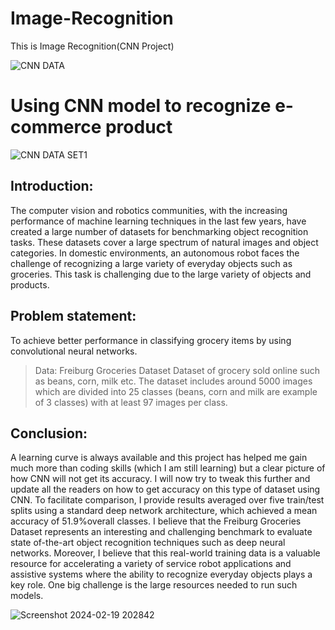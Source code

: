 # Image-Recognition
This is Image Recognition(CNN Project)

![CNN DATA](https://github.com/SnehalWalake29/Image-Recognition/assets/154491359/c761b731-f274-400b-9943-e113711739fa)

# Using CNN model to recognize e-commerce product
![CNN DATA SET1](https://github.com/SnehalWalake29/Image-Recognition/assets/154491359/a8b6824a-d0ed-4166-a993-f4dfb88eff44)

## Introduction:
The computer vision and robotics communities, with the increasing performance of machine learning techniques in the last few years, have created a large number of datasets for benchmarking object recognition tasks. These datasets cover a large spectrum of natural images and object categories. In domestic environments, an autonomous robot faces the challenge of recognizing a large variety of everyday objects such as groceries. This task is challenging due to the large variety of objects and products.

## Problem statement:
To achieve better performance in classifying grocery items by using convolutional neural networks.

> Data: Freiburg Groceries Dataset
Dataset of grocery sold online such as beans, corn, milk etc. The dataset includes around 5000 images which are divided into 25 classes (beans, corn and milk are example of 3 classes) with at least 97 images per class.

## Conclusion: 
A learning curve is always available and this project has helped me gain much more than coding skills (which I am still learning) but a clear picture of how CNN will not get its accuracy. I will now try to tweak this further and update all the readers on how to get accuracy on this type of dataset using CNN.
To facilitate comparison, I provide results averaged over five train/test splits using a standard deep network architecture, which achieved a mean accuracy of 51.9%overall classes. I believe that the Freiburg Groceries Dataset represents an interesting and challenging benchmark to evaluate state of-the-art object recognition techniques such as deep neural networks. Moreover, I believe that this real-world training data is a valuable resource for accelerating a variety of service robot applications and assistive systems where the ability to recognize everyday objects plays a key role. One big challenge is the large resources needed to run such models.

![Screenshot 2024-02-19 202842](https://github.com/SnehalWalake29/Image-Recognition/assets/154491359/7e0b8ef5-776c-41a3-b447-a9ff10e2099f)



